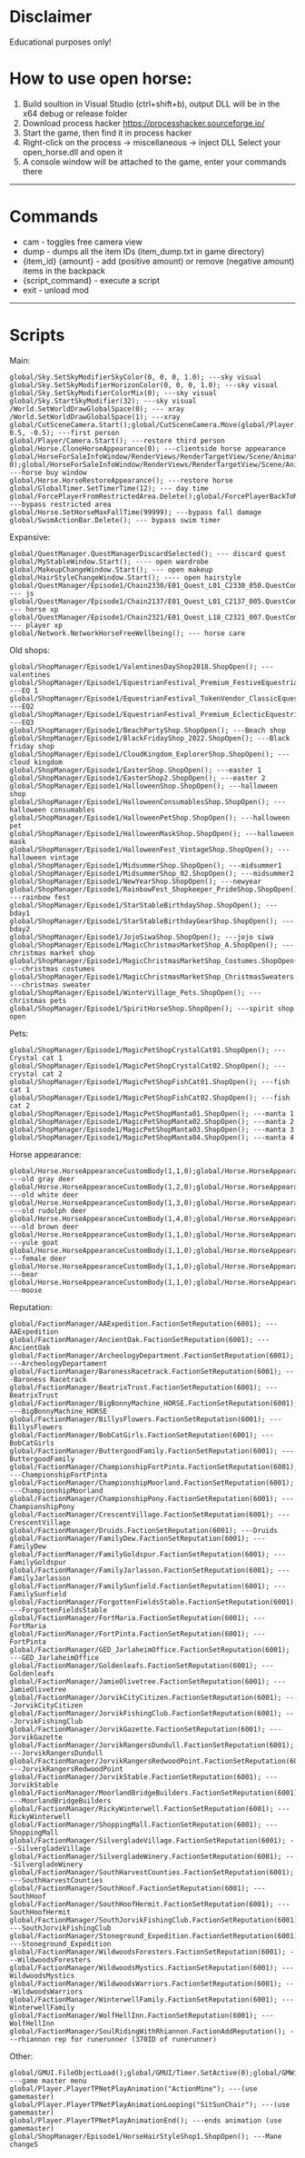 # Disclaimer
Educational purposes only! 
# How to use open horse:
1. Build soultion in Visual Studio (ctrl+shift+b), output DLL will be in the x64 debug or release folder
2. Download process hacker <https://processhacker.sourceforge.io/>
3. Start the game, then find it in process hacker 
4. Right-click on the process -> miscellaneous -> inject DLL Select your open_horse.dll and open it
5. A console window will be attached to the game, enter your commands there
----
# Commands

* cam - toggles free camera view
* dump - dumps all the item IDs (item_dump.txt in game directory)
* {item_id} {amount} - add (positive amount) or remove (negative amount) items in the backpack
* {script_command} - execute a script
* exit - unload mod
---
# Scripts

Main:

    global/Sky.SetSkyModifierSkyColor(0, 0, 0, 1.0); ---sky visual
    global/Sky.SetSkyModifierHorizonColor(0, 0, 0, 1.0); ---sky visual
    global/Sky.SetSkyModifierColorMix(0); ---sky visual
    global/Sky.StartSkyModifier(32); ---sky visual
    /World.SetWorldDrawGlobalSpace(0); --- xray
    /World.SetWorldDrawGlobalSpace(1); ---xray
    global/CutSceneCamera.Start();global/CutSceneCamera.Move(global/Player);global/CutSceneCamera.SetOrientationByObject(global/Player);global/CutSceneCamera.AddPosition(0, 0.5, -0.5); ---first person
    global/Player/Camera.Start(); ---restore third person
    global/Horse.CloneHorseAppearance(0); ---clientside horse appearance
    global/HorseForSaleInfoWindow/RenderViews/RenderTargetView/Scene/Animation/Horse.CloneHorse(0, 0);global/HorseForSaleInfoWindow/RenderViews/RenderTargetView/Scene/Animation/Horse.HorseForSaleStartBuyWindow(); ---horse buy window
    global/Horse.HorseRestoreAppearance(); ---restore horse
    global/GlobalTimer.SetTimerTime(12); --- day time
    global/ForcePlayerFromRestrictedArea.Delete();global/ForcePlayerBackToMoorland.Delete();global/GlobalSpaceObjects/WorldBlockCollsion.Delete(); ---bypass restricted area
    global/Horse.SetHorseMaxFallTime(99999); ---bypass fall damage
    global/SwimActionBar.Delete(); --- bypass swim timer

Expansive:
    
    global/QuestManager.QuestManagerDiscardSelected(); --- discard quest
    global/MyStableWindow.Start(); ---- open wardrobe
    global/MakeupChangeWindow.Start(); --- open makeup
    global/HairStyleChangeWindow.Start(); ---- open hairstyle
    global/QuestManager/Episode1/Chain2330/E01_Quest_L01_C2330_050.QuestComplete();  --- js
    global/QuestManager/Episode1/Chain2137/E01_Quest_L01_C2137_005.QuestComplete(); --- horse xp
    global/QuestManager/Episode1/Chain2321/E01_Quest_L18_C2321_007.QuestComplete(); --- player xp
    global/Network.NetworkHorseFreeWellbeing(); --- horse care
    
Old shops:

    global/ShopManager/Episode1/ValentinesDayShop2018.ShopOpen(); ---valentines
    global/ShopManager/Episode1/EquestrianFestival_Premium_FestiveEquestrian.ShopOpen(); ---EQ 1
    global/ShopManager/Episode1/EquestrianFestival_TokenVendor_ClassicEquestrian.ShopOpen(); ---EQ2
    global/ShopManager/Episode1/EquestrianFestival_Premium_EclecticEquestrian.ShopOpen(); ---EQ3
    global/ShopManager/Episode1/BeachPartyShop.ShopOpen(); ---Beach shop
    global/ShopManager/Episode1/BlackFridayShop_2022.ShopOpen(); ---Black friday shop
    global/ShopManager/Episode1/CloudKingdom_ExplorerShop.ShopOpen(); ---cloud kingdom
    global/ShopManager/Episode1/EasterShop.ShopOpen(); ---easter 1
    global/ShopManager/Episode1/EasterShop2.ShopOpen(); ---easter 2
    global/ShopManager/Episode1/HalloweenShop.ShopOpen(); ---halloween shop
    global/ShopManager/Episode1/HalloweenConsumablesShop.ShopOpen(); ---halloween consumables
    global/ShopManager/Episode1/HalloweenPetShop.ShopOpen(); ---halloween pet
    global/ShopManager/Episode1/HalloweenMaskShop.ShopOpen(); ---halloween mask
    global/ShopManager/Episode1/HalloweenFest_VintageShop.ShopOpen(); ---halloween vintage
    global/ShopManager/Episode1/MidsummerShop.ShopOpen(); ---midsummer1
    global/ShopManager/Episode1/MidsummerShop_02.ShopOpen(); ---midsummer2
    global/ShopManager/Episode1/NewYearShop.ShopOpen(); ---newyear
    global/ShopManager/Episode1/RainbowFest_Shopkeeper_PrideShop.ShopOpen(); ---rainbow fest
    global/ShopManager/Episode1/StarStableBirthdayShop.ShopOpen(); --- bday1
    global/ShopManager/Episode1/StarStableBirthdayGearShop.ShopOpen(); ---bday2
    global/ShopManager/Episode1/JojoSiwaShop.ShopOpen(); ---jojo siwa
    global/ShopManager/Episode1/MagicChristmasMarketShop_A.ShopOpen(); --- christmas market shop
    global/ShopManager/Episode1/MagicChristmasMarketShop_Costumes.ShopOpen(); ---christmas costumes
    global/ShopManager/Episode1/MagicChristmasMarketShop_ChristmasSweaters.ShopOpen(); ---christmas sweater
    global/ShopManager/Episode1/WinterVillage_Pets.ShopOpen(); ---christmas pets
    global/ShopManager/Episode1/SpiritHorseShop.ShopOpen(); ---spirit shop open

Pets:

    global/ShopManager/Episode1/MagicPetShopCrystalCat01.ShopOpen(); ---Crystal cat 1
    global/ShopManager/Episode1/MagicPetShopCrystalCat02.ShopOpen(); ---crystal cat 2
    global/ShopManager/Episode1/MagicPetShopFishCat01.ShopOpen(); ---fish cat 1
    global/ShopManager/Episode1/MagicPetShopFishCat02.ShopOpen(); ---fish cat 2
    global/ShopManager/Episode1/MagicPetShopManta01.ShopOpen(); ---manta 1
    global/ShopManager/Episode1/MagicPetShopManta02.ShopOpen(); ---manta 2
    global/ShopManager/Episode1/MagicPetShopManta03.ShopOpen(); ---manta 3
    global/ShopManager/Episode1/MagicPetShopManta04.ShopOpen(); ---manta 4

Horse appearance:
            
    global/Horse.HorseAppearanceCustomBody(1,1,0);global/Horse.HorseAppearanceCustomHair(15,1,0); ---old gray deer
    global/Horse.HorseAppearanceCustomBody(1,2,0);global/Horse.HorseAppearanceCustomHair(15,1,0); ---old white deer
    global/Horse.HorseAppearanceCustomBody(1,3,0);global/Horse.HorseAppearanceCustomHair(15,1,0); ---old rudolph deer
    global/Horse.HorseAppearanceCustomBody(1,4,0);global/Horse.HorseAppearanceCustomHair(15,1,0); ---old brown deer
    global/Horse.HorseAppearanceCustomBody(1,1,0);global/Horse.HorseAppearanceCustomHair(20,1,0); ---yule goat
    global/Horse.HorseAppearanceCustomBody(1,1,0);global/Horse.HorseAppearanceCustomHair(22,1,0); ---female deer
    global/Horse.HorseAppearanceCustomBody(1,1,0);global/Horse.HorseAppearanceCustomHair(23,1,0); ---bear
    global/Horse.HorseAppearanceCustomBody(1,1,0);global/Horse.HorseAppearanceCustomHair(24,1,0); ---moose

Reputation:

    global/FactionManager/AAExpedition.FactionSetReputation(6001); ---AAExpedition
    global/FactionManager/AncientOak.FactionSetReputation(6001); ---AncientOak
    global/FactionManager/ArcheologyDepartment.FactionSetReputation(6001); ---ArcheologyDepartament
    global/FactionManager/BaronessRacetrack.FactionSetReputation(6001); ---Baroness Racetrack
    global/FactionManager/BeatrixTrust.FactionSetReputation(6001); ---BeatrixTrust
    global/FactionManager/BigBonnyMachine_HORSE.FactionSetReputation(6001); ---BigBonnyMachine_HORSE
    global/FactionManager/BillysFlowers.FactionSetReputation(6001); ---BillysFlowers
    global/FactionManager/BobCatGirls.FactionSetReputation(6001); ---BobCatGirls
    global/FactionManager/ButtergoodFamily.FactionSetReputation(6001); ---ButtergoodFamily
    global/FactionManager/ChampionshipFortPinta.FactionSetReputation(6001); ---ChampionshipFortPinta
    global/FactionManager/ChampionshipMoorland.FactionSetReputation(6001); ---ChampionshipMoorland
    global/FactionManager/ChampionshipPony.FactionSetReputation(6001); ---ChampionshipPony
    global/FactionManager/CrescentVillage.FactionSetReputation(6001); ---CrescentVillage
    global/FactionManager/Druids.FactionSetReputation(6001); ---Druids
    global/FactionManager/FamilyDew.FactionSetReputation(6001); ---FamilyDew
    global/FactionManager/FamilyGoldspur.FactionSetReputation(6001); ---FamilyGoldspur
    global/FactionManager/FamilyJarlasson.FactionSetReputation(6001); ---FamilyJarlasson
    global/FactionManager/FamilySunfield.FactionSetReputation(6001); ---FamilySunfield
    global/FactionManager/ForgottenFieldsStable.FactionSetReputation(6001); ---ForgottenFieldsStable
    global/FactionManager/FortMaria.FactionSetReputation(6001); ---FortMaria
    global/FactionManager/FortPinta.FactionSetReputation(6001); ---FortPinta
    global/FactionManager/GED_JarlaheimOffice.FactionSetReputation(6001); ---GED_JarlaheimOffice
    global/FactionManager/Goldenleafs.FactionSetReputation(6001); ---Goldenleafs
    global/FactionManager/JamieOlivetree.FactionSetReputation(6001); ---JamieOlivetree
    global/FactionManager/JorvikCityCitizen.FactionSetReputation(6001); ---JorvikCityCitizen
    global/FactionManager/JorvikFishingClub.FactionSetReputation(6001); ---JorvikFishingClub
    global/FactionManager/JorvikGazette.FactionSetReputation(6001); ---JorvikGazette
    global/FactionManager/JorvikRangersDundull.FactionSetReputation(6001); ---JorvikRangersDundull
    global/FactionManager/JorvikRangersRedwoodPoint.FactionSetReputation(6001); ---JorvikRangersRedwoodPoint
    global/FactionManager/JorvikStable.FactionSetReputation(6001); ---JorvikStable
    global/FactionManager/MoorlandBridgeBuilders.FactionSetReputation(6001); ---MoorlandBridgeBuilders
    global/FactionManager/RickyWinterwell.FactionSetReputation(6001); ---RickyWinterwell
    global/FactionManager/ShoppingMall.FactionSetReputation(6001); ---ShoppingMall
    global/FactionManager/SilvergladeVillage.FactionSetReputation(6001); ---SilvergladeVillage
    global/FactionManager/SilvergladeWinery.FactionSetReputation(6001); ---SilvergladeWinery
    global/FactionManager/SouthHarvestCounties.FactionSetReputation(6001); ---SouthHarvestCounties
    global/FactionManager/SouthHoof.FactionSetReputation(6001); ---SouthHoof
    global/FactionManager/SouthHoofHermit.FactionSetReputation(6001); ---SouthHoofHermit
    global/FactionManager/SouthJorvikFishingClub.FactionSetReputation(6001); ---SouthJorvikFishingClub
    global/FactionManager/Stoneground_Expedition.FactionSetReputation(6001); ---Stoneground_Expedition
    global/FactionManager/WildwoodsForesters.FactionSetReputation(6001); ---WildwoodsForesters
    global/FactionManager/WildwoodsMystics.FactionSetReputation(6001); ---WildwoodsMystics
    global/FactionManager/WildwoodsWarriors.FactionSetReputation(6001); ---WildwoodsWarriors
    global/FactionManager/WinterwellFamily.FactionSetReputation(6001); ---WinterwellFamily
    global/FactionManager/WolfHellInn.FactionSetReputation(6001); ---WolfHellInn
    global/FactionManager/SoulRidingWithRhiannon.FactionAddReputation(); ---rhiannon rep for runerunner (370ID of runerunner)

Other:

    global/GMUI.FileObjectLoad();global/GMUI/Timer.SetActive(0);global/GMWindow.Start(); ---game master menu
    global/Player.PlayerTPNetPlayAnimation("ActionMine"); ---(use gamemaster)
    global/Player.PlayerTPNetPlayAnimationLooping("SitSunChair"); ---(use gamemaster)
    global/Player.PlayerTPNetPlayAnimationEnd(); ---ends animation (use gamemaster)
    global/ShopManager/Episode1/HorseHairStyleShop1.ShopOpen(); ---Mane change5
